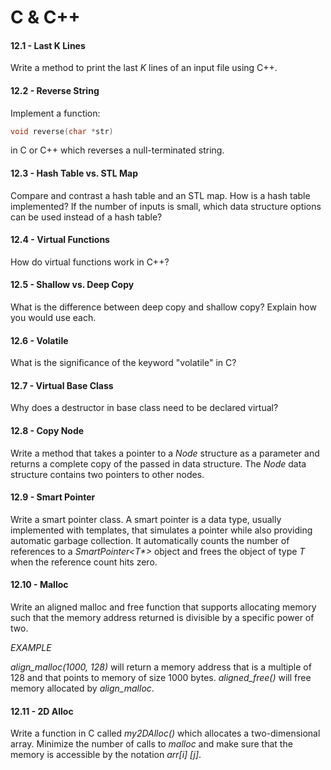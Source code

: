 # C & C++

#### 12.1 - Last K Lines

Write a method to print the last _K_ lines of an input file using C++.

#### 12.2 - Reverse String

Implement a function:

```c
void reverse(char *str)
```

in C or C++ which reverses a null-terminated string.

#### 12.3 - Hash Table vs. STL Map

Compare and contrast a hash table and an STL map. How is a hash table implemented? If the number of inputs is small, which data structure options can be used instead of a hash table?

#### 12.4 - Virtual Functions

How do virtual functions work in C++?

#### 12.5 - Shallow vs. Deep Copy

What is the difference between deep copy and shallow copy? Explain how you would use each.

#### 12.6 - Volatile

What is the significance of the keyword "volatile" in C?

#### 12.7 - Virtual Base Class

Why does a destructor in base class need to be declared virtual?

#### 12.8 - Copy Node

Write a method that takes a pointer to a _Node_ structure as a parameter and returns a complete copy of the passed in data structure. The _Node_ data structure contains two pointers to other nodes.

#### 12.9 - Smart Pointer

Write a smart pointer class. A smart pointer is a data type, usually implemented with templates, that simulates a pointer while also providing automatic garbage collection. It automatically counts the number of references to a _SmartPointer<T*>_ object and frees the object of type _T_ when the reference count hits zero.

#### 12.10 - Malloc

Write an aligned malloc and free function that supports allocating memory such that the memory address returned is divisible by a specific power of two.

_EXAMPLE_

_align_malloc(1000, 128)_ will return a memory address that is a multiple of 128 and that points to memory of size 1000 bytes. _aligned_free()_ will free memory allocated by _align_malloc_.

#### 12.11 - 2D Alloc

Write a function in C called _my2DAlloc()_ which allocates a two-dimensional array. Minimize the number of calls to _malloc_ and make sure that the memory is accessible by the notation _arr[i] [j]_.